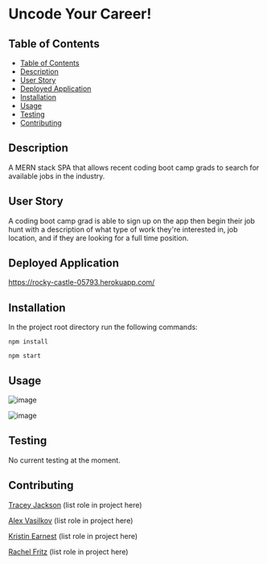 # Uncode Your Career!

## Table of Contents
- [Table of Contents](#table-of-contents)
- [Description](#acceptance-criteria)
- [User Story](#user-story)
- [Deployed Application](#deployed-application)
- [Installation](#installation)
- [Usage](#usage)
- [Testing](#testing)
- [Contributing](#contributing)

## Description
A MERN stack SPA that allows recent coding boot camp grads to search for available jobs in the industry.

## User Story
A coding boot camp grad is able to sign up on the app then begin their job hunt with a description of what type of work they're interested in, job location, and if they are looking for a full time position.

## Deployed Application
https://rocky-castle-05793.herokuapp.com/

## Installation
In the project root directory run the following commands:

`npm install`

`npm start`

## Usage
![image](https://user-images.githubusercontent.com/65192910/98988231-f4a0e900-24ec-11eb-8568-ffda64ef7a4f.png)


![image](https://user-images.githubusercontent.com/65192910/98988281-097d7c80-24ed-11eb-9567-548ac66f6f93.png)

## Testing
No current testing at the moment.

## Contributing
[Tracey Jackson](https://github.com/cjacktwil) (list role in project here)

[Alex Vasilkov](https://github.com/Alex2055) (list role in project here)

[Kristin Earnest](https://github.com/kearnest1) (list role in project here)

[Rachel Fritz](https://github.com/rachelf0) (list role in project here)
